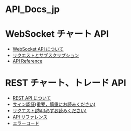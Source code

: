 # API_Docs_jp

# WebSocket チャート API<br>

* [WebSocket API について](https://github.com/cloudapidoc/API_Docs_jp/blob/master/websocket_api.md#websocket-api%E7%AE%80%E4%BB%8B)<br>
* [リクエストとサブスクリプション](https://github.com/cloudapidoc/API_Docs_jp/blob/master/websocket_api.md#%E8%AF%B7%E6%B1%82%E4%B8%8E%E8%AE%A2%E9%98%85%E8%AF%B4%E6%98%8E)<br>
* [API Reference](https://github.com/cloudapidoc/API_Docs_jp/blob/master/websocket_api.md#websocket-api-reference)<br>

# REST チャート、トレード API<br>

* [REST API について](https://github.com/cloudapidoc/API_Docs_jp/blob/master/rest_api.md#rest-api-%E7%AE%80%E4%BB%8B)<br>
* [サイン認証(重要，慎重にお読みください)](https://github.com/cloudapidoc/API_Docs_jp/blob/master/rest_api.md#%E5%AE%89%E5%85%A8%E8%AE%A4%E8%AF%81)<br>
* [リクエスト説明(必ずお読みください)](https://github.com/cloudapidoc/API_Docs_jp/blob/master/rest_api.md#%E8%AF%B7%E6%B1%82%E8%AF%B4%E6%98%8E)<br>
* [API リファレンス](https://github.com/cloudapidoc/API_Docs_jp/blob/master/rest_api.md#api-reference)<br>
* [エラーコード](https://github.com/cloudapidoc/API_Docs_jp/blob/master/rest_api.md#%E9%94%99%E8%AF%AF%E7%A0%81)<br>

